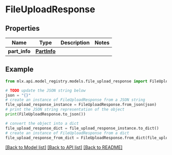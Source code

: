 # FileUploadResponse


## Properties

Name | Type | Description | Notes
------------ | ------------- | ------------- | -------------
**part_info** | [**PartInfo**](PartInfo.md) |  | 

## Example

```python
from mlx.api.model_registry.models.file_upload_response import FileUploadResponse

# TODO update the JSON string below
json = "{}"
# create an instance of FileUploadResponse from a JSON string
file_upload_response_instance = FileUploadResponse.from_json(json)
# print the JSON string representation of the object
print(FileUploadResponse.to_json())

# convert the object into a dict
file_upload_response_dict = file_upload_response_instance.to_dict()
# create an instance of FileUploadResponse from a dict
file_upload_response_from_dict = FileUploadResponse.from_dict(file_upload_response_dict)
```
[[Back to Model list]](../README.md#documentation-for-models) [[Back to API list]](../README.md#documentation-for-api-endpoints) [[Back to README]](../README.md)


